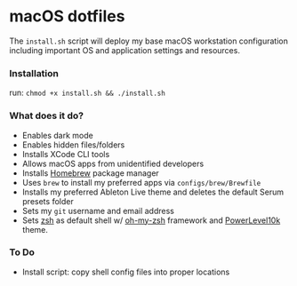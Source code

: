 # macOS dotfiles

The `install.sh` script will deploy my base macOS workstation configuration including important OS and application settings and resources.

### Installation

run: `chmod +x install.sh && ./install.sh`

### What does it do?

- Enables dark mode
- Enables hidden files/folders
- Installs XCode CLI tools
- Allows macOS apps from unidentified developers
- Installs [Homebrew](https://brew.sh/) package manager
- Uses `brew` to install my preferred apps via `configs/brew/Brewfile`
- Installs my preferred Ableton Live theme and deletes the default Serum presets folder
- Sets my `git` username and email address
- Sets [zsh](http://zsh.sourceforge.net/) as default shell w/ [oh-my-zsh](https://github.com/robbyrussell/oh-my-zsh) framework and [PowerLevel10k](https://github.com/romkatv/powerlevel10k) theme.

### To Do

- Install script: copy shell config files into proper locations
